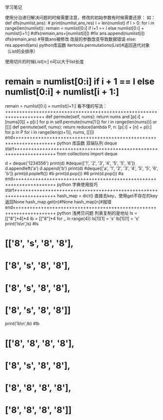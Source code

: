 学习笔记

使用分治递归解决问题的时候需要注意，修改的初始参数有时候需要还原：
如：
        def dfs(numlist,ans):
            # print(numlist,ans,res)
            l = len(numlist)
            if l > 0:
                for i in range(len(numlist)):
                    remain = numlist[0:i] if i+1 == l else numlist[0:i] + numlist[i+1:]
                    #dfs(remain,ans+[numlist[i]]) #fix
                    ans.append(numlist[i])
                    dfs(remain,ans) #导致ans被修改 改层的参数改变导致数据错误
            else:
                res.append(ans)
python库函数
itertools.permutations(List)#返回迭代对象 （List的全排序）

使用切片的时候List[n:] n可以大于list长度
# remain = numlist[0:i] if i + 1 == l else numlist[0:i] + numlist[i + 1:]
remain = numlist[0:i] + numlist[i+1:]
看不懂的写法：
++++++++++++++++++++++++++++++++++++++++++++++++++++++++++++++++++++
def permute(self, nums):
    return nums and [p[:i] + [nums[0]] + p[i:]
                     for p in self.permute(nums[1:])
                     for i in range(len(nums))] or [[]]
def permute(self, nums):
    return reduce(lambda P, n: [p[:i] + [n] + p[i:]
                                for p in P for i in range(len(p)+1)],
                  nums, [[]])
end+++++++++++++++++++++++++++++++++++++++++++++++++++++++++++++++++++++
python 库函数 双端队列 deque
start+++++++++++++++++++++++++++++++++++++++++++++++++++++++++++++++++++++
from collections import deque


d  = deque('1234556')
print(d) #deque(['1', '2', '3', '4', '5', '5', '6'])
d.appendleft('a')
d.append('b')
print(d) #deque(['a', '1', '2', '3', '4', '5', '5', '6', 'b'])
print(d.popleft())
#b
print(d.pop())
#6
print(d.pop())
#a
end+++++++++++++++++++++++++++++++++++++++++++++++++++++++++++++++++++++
python 字典使用技巧
start+++++++++++++++++++++++++++++++++++++++++++++++++++++++++++++++++++++
hash_map = dict()
直接去key，使用get不存在的key返回None
hash_map.get(n)#None
hash_map[n]#报错
end+++++++++++++++++++++++++++++++++++++++++++++++++++++++++++++++++++++
python 浅拷贝问题 列表复制的是地址
ls = [["8"]*4]*4
lb = [["8"]*4 for _ in range(4)]
ls[1][1] = 's'
lb[1][1] = 's'
print('ls\n',ls)
#ls
# [['8', 's', '8', '8'],
#  ['8', 's', '8', '8'],
#  ['8', 's', '8', '8'],
#  ['8', 's', '8', '8']]

print('lb\n',lb)
#lb
# [['8', '8', '8', '8'],
#  ['8', 's', '8', '8'],
#  ['8', '8', '8', '8'],
#  ['8', '8', '8', '8']]